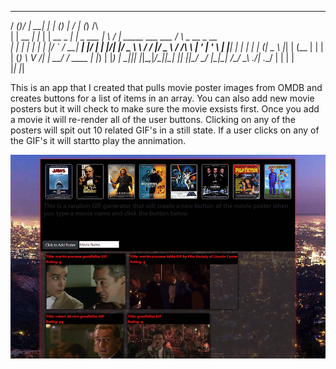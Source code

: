   _____ _  __ _______        _   _        __  __            _                             
 / ____(_)/ _|__   __|      | | (_)      |  \/  |          (_)          /\                
| |  __ _| |_   | | __ _ ___| |_ _  ___  | \  / | _____   ___  ___     /  \   _ __  _ __  
| | |_ | |  _|  | |/ _` / __| __| |/ __| | |\/| |/ _ \ \ / / |/ _ \   / /\ \ | '_ \| '_ \ 
| |__| | | |    | | (_| \__ \ |_| | (__  | |  | | (_) \ V /| |  __/  / ____ \| |_) | |_) |
 \_____|_|_|    |_|\__,_|___/\__|_|\___| |_|  |_|\___/ \_/ |_|\___| /_/    \_\ .__/| .__/ 
                                                                             | |   | |    
                                                                             |_|   |_|    


This is an app that I created that pulls movie poster images from OMDB and creates buttons for a list of items in an array.  You can also add new movie posters but it will check to make sure the movie exsists first.  Once you add a movie it will re-render all of the user buttons.   Clicking on any of the posters will spit out 10 related GIF's in a still state.  If a user clicks on any of the GIF's it will startto play the annimation.  


![gitfTastic](https://github.com/doingway2much/Bootstrap-Portfolio/blob/master/assets/img/gitfTastic.jpg?raw=true)
